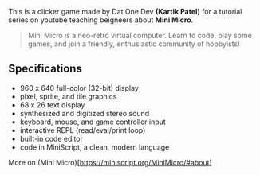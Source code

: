 This is a clicker game made by Dat One Dev **(Kartik Patel)** for a tutorial series on youtube teaching beigneers about **Mini Micro**.

>Mini Micro is a neo-retro virtual computer.
>Learn to code, play some games, and join a
>friendly, enthusiastic community of hobbyists!

## Specifications

- 960 x 640 full-color (32-bit) display
- pixel, sprite, and tile graphics
- 68 x 26 text display
- synthesized and digitized stereo sound
- keyboard, mouse, and game controller input
- interactive REPL (read/eval/print loop)
- built-in code editor
- code in MiniScript, a clean, modern language

More on (Mini Micro)[https://miniscript.org/MiniMicro/#about]
